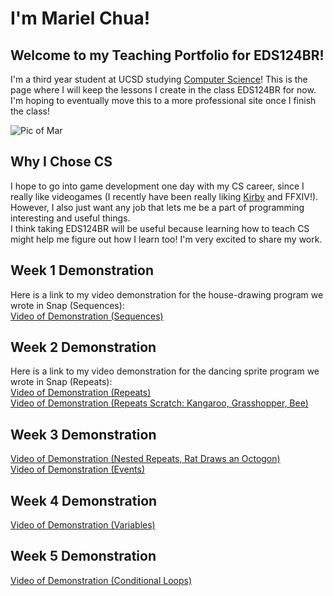 # I'm Mariel Chua!
## Welcome to my Teaching Portfolio for EDS124BR!

I'm a third year student at UCSD studying [Computer Science](https://marielchua.github.io/EDS124BR/#why-i-chose-cs)! This is the page where I will 
keep the lessons I create in the class EDS124BR for now. I'm hoping to eventually move this to a more professional site once I finish the class!

![Pic of Mar](Images/Picture%20of%20Mariel.JPG)

## Why I Chose CS
I hope to go into game development one day with my CS career, since I really like videogames (I recently have been really liking [Kirby](https://youtu.be/XBvRzwXxzSQ) and FFXIV!). However, I also just want any job that lets me be a part of programming interesting and useful things.  
I think taking EDS124BR will be useful because learning how to teach CS might help me figure out how I learn too! I'm very excited to share my work.

## Week 1 Demonstration  
Here is a link to my video demonstration for the house-drawing program we wrote in Snap (Sequences):  
[Video of Demonstration (Sequences)](https://youtu.be/wxlCfg5H7Z4) 

## Week 2 Demonstration  
Here is a link to my video demonstration for the dancing sprite program we wrote in Snap (Repeats):  
[Video of Demonstration (Repeats)](https://youtu.be/A5ba-yODVO0)  
[Video of Demonstration (Repeats Scratch: Kangaroo, Grasshopper, Bee)](https://youtu.be/w3n3UX-67c0)

## Week 3 Demonstration
[Video of Demonstration (Nested Repeats, Rat Draws an Octogon)](https://youtu.be/W5rCxi10KWk)  
[Video of Demonstration (Events)](https://youtu.be/mkQRpLwPUeI) 

## Week 4 Demonstration  
[Video of Demonstration (Variables)](https://youtu.be/pwXMKDkZB78)  

## Week 5 Demonstration  
[Video of Demonstration (Conditional Loops)](https://youtu.be/jAXn58wZIj0)


